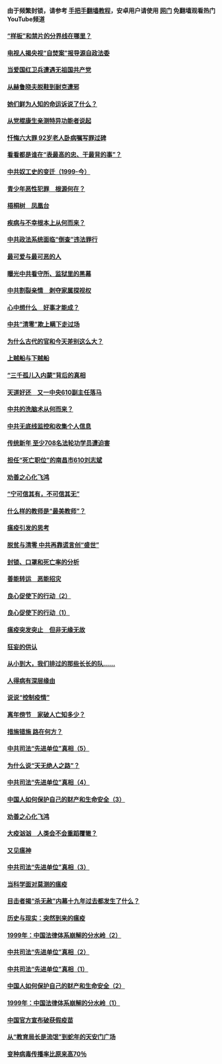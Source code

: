 #### 由于频繁封锁，请参考 [手把手翻墙教程](https://github.com/gfw-breaker/guides/wiki/)，安卓用户请使用 [网门](https://github.com/gfw-breaker/nogfw/blob/master/dl.md?t=04050301) 免翻墙观看热门YouTube频道 

#### [“样板”和禁片的分界线在哪里？](../pages/19/422704.md?t=04050301) 

#### [电视人揭央视“自焚案”报导源自政法委](../pages/19/422770.md?t=04050301) 

#### [当爱国红卫兵遭遇无祖国共产党](../pages/19/422848.md?t=04050301) 

#### [从赫鲁晓夫脱鞋到耐克遭邪](../pages/19/422826.md?t=04050301) 

#### [她们鲜为人知的命运诉说了什么？](../pages/19/422754.md?t=04050301) 

#### [从党棍康生亲测特异功能者说起](../pages/19/422657.md?t=04050301) 

#### [忏悔六大罪 92岁老人卧病嘱写罪过碑](../pages/19/422750.md?t=04050301) 

#### [看看都是谁在“表最高的忠、干最背的事”？](../pages/19/422703.md?t=04050301) 

#### [中共奴工史的变迁（1999-今）](../pages/19/422656.md?t=04050301) 

#### [青少年恶性犯罪　根源何在？](../pages/19/422449.md?t=04050301) 

#### [梧桐树　凤凰台](../pages/19/422442.md?t=04050301) 

#### [疾病与不幸根本上从何而来？](../pages/19/422438.md?t=04050301) 

#### [中共政法系统面临“倒查”违法罪行](../pages/19/422497.md?t=04050301) 

#### [最可爱与最可恶的人](../pages/19/422448.md?t=04050301) 

#### [曝光中共看守所、监狱里的黑幕](../pages/19/422390.md?t=04050301) 

#### [中共割裂亲情　剥夺家属探视权](../pages/19/422364.md?t=04050301) 

#### [心中想什么　好事才能成？](../pages/19/422318.md?t=04050301) 

#### [中共“清零”欺上瞒下走过场](../pages/19/422306.md?t=04050301) 

#### [为什么古代的官和今天差别这么大？](../pages/19/422228.md?t=04050301) 

#### [上贼船与下贼船](../pages/19/422276.md?t=04050301) 

#### [“三千孤儿入内蒙”背后的真相](../pages/19/422229.md?t=04050301) 

#### [天道好还　又一中央610副主任落马](../pages/19/422155.md?t=04050301) 

#### [中共的洗脑术从何而来？](../pages/19/422154.md?t=04050301) 

#### [中共无底线监控和收集个人信息](../pages/19/422039.md?t=04050301) 

#### [传统新年 至少708名法轮功学员遭迫害](../pages/19/421946.md?t=04050301) 

#### [担任“死亡职位”的南昌市610刘志斌](../pages/19/421957.md?t=04050301) 

#### [劝善之心化飞鸿](../pages/19/421164.md?t=04050301) 

#### [“宁可信其有，不可信其无”](../pages/19/421691.md?t=04050301) 

#### [什么样的教师是“最美教师”？](../pages/19/421755.md?t=04050301) 

#### [瘟疫引发的思考](../pages/19/421594.md?t=04050301) 

#### [脱贫与清零 中共再靠谎言创“盛世”](../pages/19/421590.md?t=04050301) 

#### [封锁、口罩和死亡率的分析](../pages/19/421495.md?t=04050301) 

#### [善能转运　恶能招灾](../pages/19/421334.md?t=04050301) 

#### [良心促使下的行动（2）](../pages/19/421361.md?t=04050301) 

#### [良心促使下的行动（1）](../pages/19/421302.md?t=04050301) 

#### [瘟疫突发突止　但非无缘无故](../pages/19/421281.md?t=04050301) 

#### [狂妄的供认](../pages/19/421199.md?t=04050301) 

#### [从小到大，我们排过的那些长长的队……](../pages/19/421243.md?t=04050301) 

#### [人得病有深层缘由](../pages/19/420864.md?t=04050301) 

#### [说说“控制疫情”](../pages/19/420831.md?t=04050301) 

#### [离年傍节　家破人亡知多少？](../pages/19/420563.md?t=04050301) 

#### [措施错施  路在何方？](../pages/19/420076.md?t=04050301) 

#### [中共司法“先进单位”真相（5）](../pages/19/419453.md?t=04050301) 

#### [为什么说“天无绝人之路”？](../pages/19/419618.md?t=04050301) 

#### [中共司法“先进单位”真相（4）](../pages/19/419452.md?t=04050301) 

#### [中国人如何保护自己的财产和生命安全（3）](../pages/19/419405.md?t=04050301) 

#### [劝善之心化飞鸿](../pages/19/418758.md?t=04050301) 

#### [大疫汹汹　人类会不会重蹈覆辙？](../pages/19/419691.md?t=04050301) 

#### [又见瘟神](../pages/19/419225.md?t=04050301) 

#### [中共司法“先进单位”真相（3）](../pages/19/419451.md?t=04050301) 

#### [当科学面对莫测的瘟疫](../pages/19/419625.md?t=04050301) 

#### [目击者揭“杀无赦”内幕十九年过去都发生了什么？](../pages/19/419617.md?t=04050301) 

#### [历史与现实：突然到来的瘟疫](../pages/19/419619.md?t=04050301) 

#### [1999年：中国法律体系崩解的分水岭（2）](../pages/19/419455.md?t=04050301) 

#### [中共司法“先进单位”真相（2）](../pages/19/419450.md?t=04050301) 

#### [中共司法“先进单位”真相（1）](../pages/19/419449.md?t=04050301) 

#### [中国人如何保护自己的财产和生命安全（2）](../pages/19/419404.md?t=04050301) 

#### [1999年：中国法律体系崩解的分水岭（1）](../pages/19/419454.md?t=04050301) 

#### [中国官方宣布破获假疫苗](../pages/19/419504.md?t=04050301) 

#### [从“教育局长是流氓”到蛇年的天安门广场](../pages/19/419470.md?t=04050301) 

#### [变种病毒传播率比原来高70％](../pages/19/419456.md?t=04050301) 

